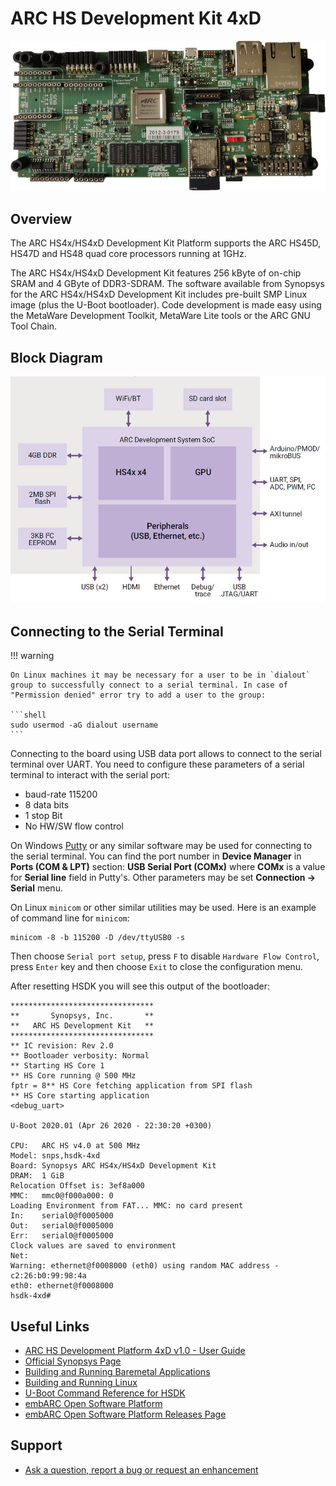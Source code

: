 # ARC HS Development Kit 4xD

![ARC HS Development Kit 4xD](images/board-hsdk-4xd.jpg)

## Overview

The ARC HS4x/HS4xD Development Kit Platform supports the ARC HS45D, HS47D and
HS48 quad core processors running at 1GHz.

The ARC HS4x/HS4xD Development Kit features 256 kByte of on-chip SRAM and
4 GByte of DDR3-SDRAM. The software available from Synopsys for the ARC
HS4x/HS4xD Development Kit includes pre-built SMP Linux image (plus the U-Boot
bootloader). Code development is made easy using the MetaWare Development
Toolkit, MetaWare Lite tools or the ARC GNU Tool Chain.

## Block Diagram

![ARC HSDK 4x/4xD block diagram](./images/board-hsdk-4xd-blocks.jpg)

## Connecting to the Serial Terminal

!!! warning

    On Linux machines it may be necessary for a user to be in `dialout`
    group to successfully connect to a serial terminal. In case of
    "Permission denied" error try to add a user to the group:

    ```shell
    sudo usermod -aG dialout username
    ```

Connecting to the board using USB data port allows to connect to the serial
terminal over UART. You need to configure these parameters of a serial
terminal to interact with the serial port:

* baud-rate 115200
* 8 data bits
* 1 stop Bit
* No HW/SW flow control

On Windows [Putty](https://www.putty.org/) or any similar software may be used for connecting
to the serial terminal. You can find the port number in **Device Manager** in
**Ports (COM & LPT)** section: **USB Serial Port (COMx)** where **COMx** is
a value for **Serial line** field in Putty's. Other parameters may be set
**Connection → Serial** menu.

On Linux `minicom` or other similar utilities may be used. Here is an example
of command line for `minicom`:

```shell
minicom -8 -b 115200 -D /dev/ttyUSB0 -s
```

Then choose `Serial port setup`, press `F` to disable `Hardware Flow Control`, press `Enter` key
and then choose `Exit` to close the configuration menu.

After resetting HSDK you will see this output of the bootloader:

```text
********************************
**       Synopsys, Inc.       **
**   ARC HS Development Kit   **
********************************
** IC revision: Rev 2.0
** Bootloader verbosity: Normal
** Starting HS Core 1
** HS Core running @ 500 MHz
fptr = 8** HS Core fetching application from SPI flash
** HS Core starting application
<debug_uart> 

U-Boot 2020.01 (Apr 26 2020 - 22:30:20 +0300)

CPU:   ARC HS v4.0 at 500 MHz
Model: snps,hsdk-4xd
Board: Synopsys ARC HS4x/HS4xD Development Kit
DRAM:  1 GiB
Relocation Offset is: 3ef8a000
MMC:   mmc0@f000a000: 0
Loading Environment from FAT... MMC: no card present
In:    serial0@f0005000
Out:   serial0@f0005000
Err:   serial0@f0005000
Clock values are saved to environment
Net:   
Warning: ethernet@f0008000 (eth0) using random MAC address - c2:26:b0:99:98:4a
eth0: ethernet@f0008000
hsdk-4xd# 
```

## Useful Links

* [ARC HS Development Platform 4xD v1.0 - User Guide](files/ARC_HSDK_4xD_User_Guide.pdf)
* [Official Synopsys Page](https://www.synopsys.com/dw/ipdir.php?ds=arc-hs-development-kit)
* [Building and Running Baremetal Applications](../baremetal/hardware/hsdk.md)
* [Building and Running Linux](../linux/hsdk/build.md)
* [U-Boot Command Reference for HSDK](../linux/hsdk/uboot-commands.md)
* [embARC Open Software Platform](https://foss-for-synopsys-dwc-arc-processors.github.io/embarc_osp)
* [embARC Open Software Platform Releases Page](https://github.com/foss-for-synopsys-dwc-arc-processors/embarc_osp/releases)

## Support

* [Ask a question, report a bug or request an enhancement](https://github.com/foss-for-synopsys-dwc-arc-processors/ARC-Development-Systems-Forum/wiki/Reporting-a-bug)
